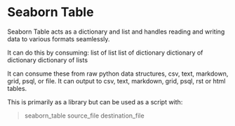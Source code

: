 # Seaborn Table
Seaborn Table acts as a dictionary and list and handles reading and writing data 
to various formats seamlessly.

It can do this by consuming:
    list of list
    list of dictionary
    dictionary of dictionary
    dictionary of lists

It can consume these from raw python data structures, csv, text, markdown, 
grid, psql, or file.
It can output to csv, text, markdown, grid, psql, rst or html tables.

This is primarily as a library but can be used as a script with:
> seaborn_table source_file destination_file
